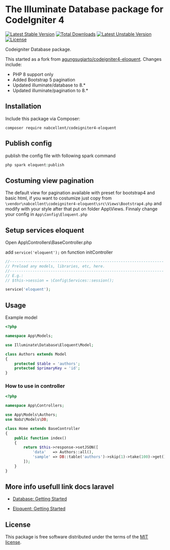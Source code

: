 # The Illuminate Database package for CodeIgniter 4

[![Latest Stable Version](https://poser.pugx.org/nabcellent/codeigniter4-eloquent/v)](https://packagist.org/packages/nabcellent/codeigniter4-eloquent)
[![Total Downloads](https://poser.pugx.org/nabcellent/codeigniter4-eloquent/downloads)](https://packagist.org/packages/nabcellent/codeigniter4-eloquent)
[![Latest Unstable Version](https://poser.pugx.org/nabcellent/codeigniter4-eloquent/v/unstable)](https://packagist.org/packages/nabcellent/codeigniter4-eloquent)
[![License](https://poser.pugx.org/nabcellent/codeigniter4-eloquent/license)](https://packagist.org/packages/nabcellent/codeigniter4-eloquent)

Codeigniter Database package.

This started as a fork from [agungsugiarto/codeigniter4-eloquent](https://github.com/agungsugiarto/codeigniter4-eloquent). Changes include:

- PHP 8 support only
- Added Bootstrap 5 pagination
- Updated illuminate/database to 8.*
- Updated illuminate/pagination to 8.*

## Installation

Include this package via Composer:

```console
composer require nabcellent/codeigniter4-eloquent
```

## Publish config
publish the config file with following spark command
```php
php spark eloquent:publish
```

## Costuming view pagination
The default view for pagination available with preset for bootstrap4 and basic html, if you want to costumize
just copy from `\vendor\nabcellent\codeigniter4-eloquent\src\Views\Bootstrap4.php` and modify with your style after that put on folder App\Views. Finnaly change your config in `App\Config\Eloquent.php`

## Setup services eloquent
Open App\Controllers\BaseController.php

add `service('eloquent');` on function initController
```php
//--------------------------------------------------------------------
// Preload any models, libraries, etc, here.
//--------------------------------------------------------------------
// E.g.:
// $this->session = \Config\Services::session();

service('eloquent');
```
## Usage

Example model
```php
<?php

namespace App\Models;

use Illuminate\Database\Eloquent\Model;

class Authors extends Model
{
    protected $table = 'authors';
    protected $primaryKey = 'id';
}

```

### How to use in controller
```php
<?php 

namespace App\Controllers;

use App\Models\Authors;
use Nabz\Models\DB;

class Home extends BaseController
{
	public function index()
	{
		return $this->response->setJSON([
			'data'   => Authors::all(),
			'sample' => DB::table('authors')->skip(1)->take(100)->get(),
		]);
	}
}

```

## More info usefull link docs laravel
- [Database: Getting Started](https://laravel.com/docs/8.x/database)

- [Eloquent: Getting Started](https://laravel.com/docs/8.x/eloquent)

## License

This package is free software distributed under the terms of the [MIT license](LICENSE.md).
